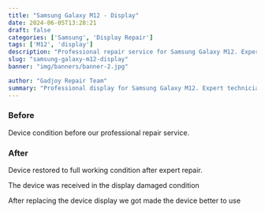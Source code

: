 ```yaml
---
title: "Samsung Galaxy M12 - Display"
date: 2024-06-05T13:28:21
draft: false
categories: ['Samsung', 'Display Repair']
tags: ['M12', 'display']
description: "Professional repair service for Samsung Galaxy M12. Expert diagnosis and quality repairs in Bangalore."
slug: "samsung-galaxy-m12-display"
banner: "img/banners/banner-2.jpg"

author: "Gadjoy Repair Team"
summary: "Professional display for Samsung Galaxy M12. Expert technicians, quality parts, warranty included."
---
```


### Before

Device condition before our professional repair service.

### After

Device restored to full working condition after expert repair.

The device was received in the display damaged condition

After replacing the device display we got made the device better to use